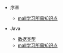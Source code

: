 - 序章
  - [mall学习所需知识点](foreword/mall_foreword_02.md)

- Java
  - [数据类型](java/data_type.md) 	
  - [mall学习所需知识点](java/mall_foreword.md)